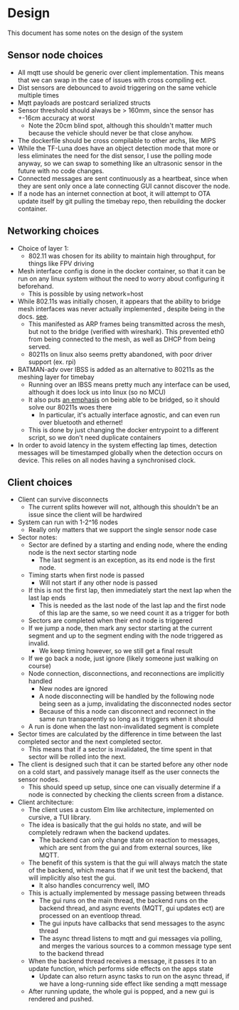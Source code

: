 # Design

This document has some notes on the design of the system

## Sensor node choices

- All mqtt use should be generic over client implementation. This means that we can swap in the case of issues with
  cross compiling ect.
- Dist sensors are debounced to avoid triggering on the same vehicle multiple times
- Mqtt payloads are postcard serialized structs
- Sensor threshold should always be > 160mm, since the sensor has +-16cm accuracy at worst
    - Note the 20cm blind spot, although this shouldn't matter much because the vehicle should never be that close
      anyhow.
- The dockerfile should be cross compilable to other archs, like MIPS
- While the TF-Luna does have an object detection mode that more or less eliminates the need for the dist sensor, I use
  the polling mode anyway, so we can swap to something like an ultrasonic sensor in the future with no code changes.
- Connected messages are sent continuously as a heartbeat, since when they are sent only once a late connecting GUI
  cannot
  discover the node.
- If a node has an internet connection at boot, it will attempt to OTA update itself by git pulling the timebay repo,
  then rebuilding the docker container.

## Networking choices

- Choice of layer 1:
    - 802.11 was chosen for its ability to maintain high throughput, for things like FPV driving
- Mesh interface config is done in the docker container, so that it can be run on any linux system without the need
  to worry about configuring it beforehand.
    - This is possible by using network=host
- While 802.11s was initially chosen, it appears that the ability to bridge mesh interfaces was never actually
  implemented
  , despite being in the docs. [see](https://www.spinics.net/lists/linux-wireless/msg19548.html).
    - This manifested as ARP frames being transmitted across the mesh, but not to the bridge (verified with wireshark).
      This prevented eth0 from
      being connected to the mesh, as well as DHCP from being served.
    - 80211s on linux also seems pretty abandoned, with poor driver support (ex. rpi)
- BATMAN-adv over IBSS is added as an alternative to 80211s as the meshing layer for timebay
    - Running over an IBSS means pretty much any interface can be used, although it does lock us into linux (so no MCU)
    - It also puts [an emphasis](https://www.open-mesh.org/projects/batman-adv/wiki/Wiki) on being able to be bridged,
      so it should solve our 80211s woes there
        - In particular, it's actually interface agnostic, and can even run over bluetooth and ethernet!
    - This is done by just changing the docker entrypoint to a different script, so we don't need duplicate containers
- In order to avoid latency in the system effecting lap times, detection messages will be timestamped globally when the
  detection occurs on device. This relies on
  all nodes having a synchronised clock.

## Client choices

- Client can survive disconnects
    - The current splits however will not, although this shouldn't be an issue since the client will be hardwired
- System can run with 1-2^16 nodes
    - Really only matters that we support the single sensor node case
- Sector notes:
    - Sector are defined by a starting and ending node, where the ending node is the next sector starting node
        - The last segment is an exception, as its end node is the first node.
    - Timing starts when first node is passed
        - Will not start if any other node is passed
    - If this is not the first lap, then immediately start the next lap when the last lap ends
        - This is needed as the last node of the last lap and the first node of this lap are the same, so we need count
          it as a trigger for both
    - Sectors are completed when their end node is triggered
    - If we jump a node, then mark any sector starting at the current segment and up to the segment ending with the node
      triggered as invalid.
        - We keep timing however, so we still get a final result
    - If we go back a node, just ignore (likely someone just walking on course)
    - Node connection, disconnections, and reconnections are implicitly handled
        - New nodes are ignored
        - A node disconnecting will be handled by the following node being seen as a jump, invalidating the disconnected
          nodes sector
        - Because of this a node can disconnect and reconnect in the same run transparently so long as it triggers when
          it should
    - A run is done when the last non-invalidated segment is complete
- Sector times are calculated by the difference in time between the last completed sector and the next completed sector.
    - This means that if a sector is invalidated, the time spent in that sector will be rolled into the next.
- The client is designed such that it can be started before any other node on a cold start, and passively manage itself
  as the user connects the sensor nodes.
    - This should speed up setup, since one can visually determine if a node is connected by checking the clients screen
      from a distance.
- Client architecture:
    - The client uses a custom Elm like architecture, implemented on cursive, a TUI library.
    - The idea is basically that the gui holds no state, and will be completely redrawn when the backend updates.
        - The backend can only change state on reaction to messages, which are sent from the gui and from external
          sources, like MQTT.
    - The benefit of this system is that the gui will always match the state of the backend, which means that if we unit
      test the backend, that will implicitly also test the gui.
        - It also handles concurrency well, IMO
    - This is actually implemented by message passing between threads
        - The gui runs on the main thread, the backend runs on the backend thread, and async events (MQTT, gui updates
          ect)
          are processed on an eventloop thread.
        - The gui inputs have callbacks that send messages to the async thread
        - The async thread listens to mqtt and gui messages via polling, and merges the various sources to a common
          message
          type sent to the backend thread
    - When the backend thread receives a message, it passes it to an update function, which performs side effects on the
      apps state
        - Update can also return async tasks to run on the async thread, if we have a long-running side effect like
          sending a mqtt message
    - After running update, the whole gui is popped, and a new gui is rendered and pushed.